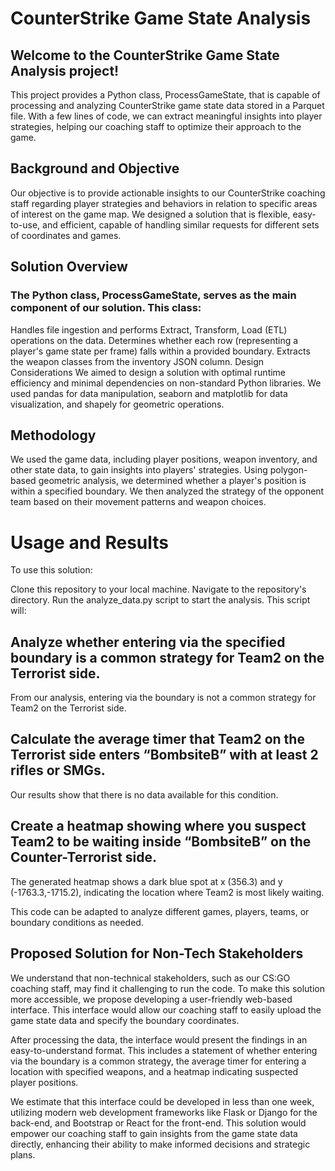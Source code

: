 # CounterStrike Game State Analysis
## Welcome to the CounterStrike Game State Analysis project!
This project provides a Python class, ProcessGameState, that is capable of processing and analyzing CounterStrike game state data stored in a Parquet file. With a few lines of code, we can extract meaningful insights into player strategies, helping our coaching staff to optimize their approach to the game.

## Background and Objective
Our objective is to provide actionable insights to our CounterStrike coaching staff regarding player strategies and behaviors in relation to specific areas of interest on the game map. We designed a solution that is flexible, easy-to-use, and efficient, capable of handling similar requests for different sets of coordinates and games.

## Solution Overview
### The Python class, ProcessGameState, serves as the main component of our solution. This class:

Handles file ingestion and performs Extract, Transform, Load (ETL) operations on the data.
Determines whether each row (representing a player's game state per frame) falls within a provided boundary.
Extracts the weapon classes from the inventory JSON column.
Design Considerations
We aimed to design a solution with optimal runtime efficiency and minimal dependencies on non-standard Python libraries. We used pandas for data manipulation, seaborn and matplotlib for data visualization, and shapely for geometric operations.

## Methodology
We used the game data, including player positions, weapon inventory, and other state data, to gain insights into players' strategies. Using polygon-based geometric analysis, we determined whether a player's position is within a specified boundary. We then analyzed the strategy of the opponent team based on their movement patterns and weapon choices.

# Usage and Results
To use this solution:

Clone this repository to your local machine.
Navigate to the repository's directory.
Run the analyze_data.py script to start the analysis.
This script will:

## Analyze whether entering via the specified boundary is a common strategy for Team2 on the Terrorist side.

From our analysis, entering via the boundary is not a common strategy for Team2 on the Terrorist side.

## Calculate the average timer that Team2 on the Terrorist side enters “BombsiteB” with at least 2 rifles or SMGs.

Our results show that there is no data available for this condition.

## Create a heatmap showing where you suspect Team2 to be waiting inside “BombsiteB” on the Counter-Terrorist side.

The generated heatmap shows a dark blue spot at x (356.3) and y (-1763.3,-1715.2), indicating the location where Team2 is most likely waiting.

This code can be adapted to analyze different games, players, teams, or boundary conditions as needed.

## Proposed Solution for Non-Tech Stakeholders
We understand that non-technical stakeholders, such as our CS:GO coaching staff, may find it challenging to run the code. To make this solution more accessible, we propose developing a user-friendly web-based interface. This interface would allow our coaching staff to easily upload the game state data and specify the boundary coordinates.

After processing the data, the interface would present the findings in an easy-to-understand format. This includes a statement of whether entering via the boundary is a common strategy, the average timer for entering a location with specified weapons, and a heatmap indicating suspected player positions.

We estimate that this interface could be developed in less than one week, utilizing modern web development frameworks like Flask or Django for the back-end, and Bootstrap or React for the front-end. This solution would empower our coaching staff to gain insights from the game state data directly, enhancing their ability to make informed decisions and strategic plans.

